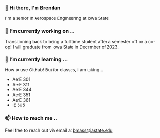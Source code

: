 ### 👋 Hi there, I'm Brendan
I'm a senior in Aerospace Engineering at Iowa State!

### 🔭 I’m currently working on ...
Transitioning back to being a full time student after a semester off on a co-op!
I will graduate from Iowa State in December of 2023.

### 🌱 I’m currently learning ...
How to use GitHub!
But for classes, I am taking...
- AerE 301
- AerE 311
- AerE 344
- AerE 351
- AerE 361
- IE 305

### 📫 How to reach me...
Feel free to reach out via email at bmass@iastate.edu
<!--
**bamass771/bamass771** is a ✨ _special_ ✨ repository because its `README.md` (this file) appears on your GitHub profile.

Here are some ideas to get you started:

- 👯 I’m looking to collaborate on ...
- 🤔 I’m looking for help with ...
- 💬 Ask me about ...

- ⚡ Fun fact: ...
-->

